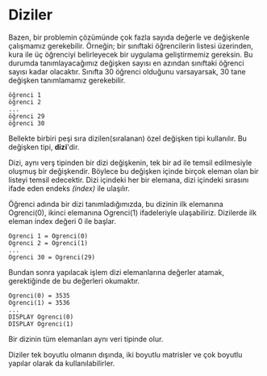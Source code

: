 # Diziler

Bazen, bir problemin çözümünde çok fazla sayıda değerle ve değişkenle çalışmamız gerekebilir. Örneğin; bir sınıftaki öğrencilerin listesi üzerinden, kura ile üç öğrenciyi belirleyecek bir uygulama geliştirmemiz gereksin. Bu durumda tanımlayacağımız değişken sayısı en azından sınıftaki öğrenci sayısı kadar olacaktır. Sınıfta 30 öğrenci olduğunu varsayarsak, 30 tane değişken tanımlamamız gerekebilir.

```
öğrenci 1
öğrenci 2
...
öğrenci 29
öğrenci 30
```

Bellekte birbiri peşi sıra dizilen(sıralanan) özel değişken tipi kullanılır. Bu değişken tipi, **dizi**'dir.

Dizi, aynı verş tipinden bir dizi değişkenin, tek bir ad ile temsil edilmesiyle oluşmuş bir değişkendir. Böylece bu değişken içinde birçok eleman olan bir listeyi temsil edecektir. Dizi içindeki her bir elemana, dizi içindeki sırasını ifade eden endeks *(index)* ile ulaşılır.

Öğrenci adında bir dizi tanımladığımızda, bu dizinin ilk elemanına Ogrenci(0), ikinci elemanına Ogrenci(1) ifadeleriyle ulaşabiliriz. Dizilerde ilk eleman index değeri 0 ile başlar.
```
Ogrenci 1 = Ogrenci(0)
Ogrenci 2 = Ogrenci(1)
...
Ogrenci 30 = Ogrenci(29)
```
Bundan sonra yapılacak işlem dizi elemanlarına değerler atamak, gerektiğinde de bu değerleri okumaktır.
```
Ogrenci(0) = 3535
Ogrenci(1) = 3536
...
DISPLAY Ogrenci(0)
DISPLAY Ogrenci(1)
```
Bir dizinin tüm elemanları aynı veri tipinde olur.

Diziler tek boyutlu olmanın dışında, iki boyutlu matrisler ve çok boyutlu yapılar olarak da kullanılabilirler.

